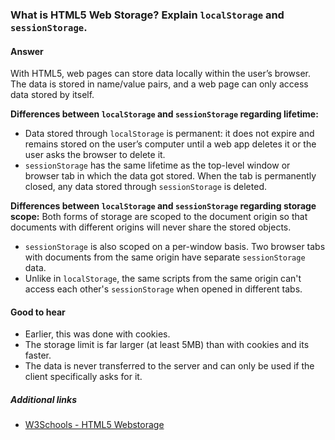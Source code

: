 ### What is HTML5 Web Storage? Explain `localStorage` and `sessionStorage`.

#### Answer

With HTML5, web pages can store data locally within the user’s browser.
The data is stored in name/value pairs, and a web page can only access data stored by itself.

**Differences between `localStorage` and `sessionStorage` regarding lifetime:**

* Data stored through `localStorage` is permanent: it does not expire and remains stored on the user’s computer until a web app deletes it or the user asks the browser to delete it.
* `sessionStorage` has the same lifetime as the top-level window or browser tab in which the data got stored. When the tab is permanently closed, any data stored through `sessionStorage` is deleted.

**Differences between `localStorage` and `sessionStorage` regarding storage scope:**
Both forms of storage are scoped to the document origin so that documents with different origins will never share the stored objects.

* `sessionStorage` is also scoped on a per-window basis. Two browser tabs with documents from the same origin have separate `sessionStorage` data.
* Unlike in `localStorage`, the same scripts from the same origin can't access each other's `sessionStorage` when opened in different tabs.

#### Good to hear

* Earlier, this was done with cookies. 
* The storage limit is far larger (at least 5MB) than with cookies and its faster.
* The data is never transferred to the server and can only be used if the client specifically asks for it.

##### Additional links

* [W3Schools - HTML5 Webstorage](https://www.w3schools.com/html/html5_webstorage.asp)

<!-- tags: (html) -->

<!-- expertise: (2) -->
